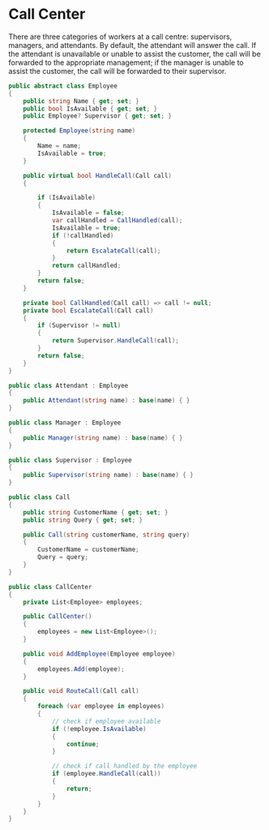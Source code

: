 # Call Center

There are three categories of workers at a call centre: supervisors, managers, and attendants. By default, the attendant will answer the call. If the attendant is unavailable or unable to assist the customer, the call will be forwarded to the appropriate management; if the manager is unable to assist the customer, the call will be forwarded to their supervisor.

```C#
public abstract class Employee
{
    public string Name { get; set; }
    public bool IsAvailable { get; set; }
    public Employee? Supervisor { get; set; }

    protected Employee(string name)
    {
        Name = name;
        IsAvailable = true;
    }

    public virtual bool HandleCall(Call call)
    {

        if (IsAvailable)
        {
            IsAvailable = false;
            var callHandled = CallHandled(call);
            IsAvailable = true;
            if (!callHandled)
            {
                return EscalateCall(call);
            }
            return callHandled;
        }
        return false;
    }

    private bool CallHandled(Call call) => call != null;
    private bool EscalateCall(Call call)
    {
        if (Supervisor != null)
        {
            return Supervisor.HandleCall(call);
        }
        return false;
    }
}

public class Attendant : Employee
{
    public Attendant(string name) : base(name) { }
}

public class Manager : Employee
{
    public Manager(string name) : base(name) { }
}

public class Supervisor : Employee
{
    public Supervisor(string name) : base(name) { }
}

public class Call
{
    public string CustomerName { get; set; }
    public string Query { get; set; }

    public Call(string customerName, string query)
    {
        CustomerName = customerName;
        Query = query;
    }
}

public class CallCenter
{
    private List<Employee> employees;

    public CallCenter()
    {
        employees = new List<Employee>();
    }

    public void AddEmployee(Employee employee)
    {
        employees.Add(employee);
    }

    public void RouteCall(Call call)
    {
        foreach (var employee in employees)
        {
            // check if employee available
            if (!employee.IsAvailable)
            {
                continue;
            }

            // check if call handled by the employee
            if (employee.HandleCall(call))
            {
                return;
            }
        }
    }
}
```